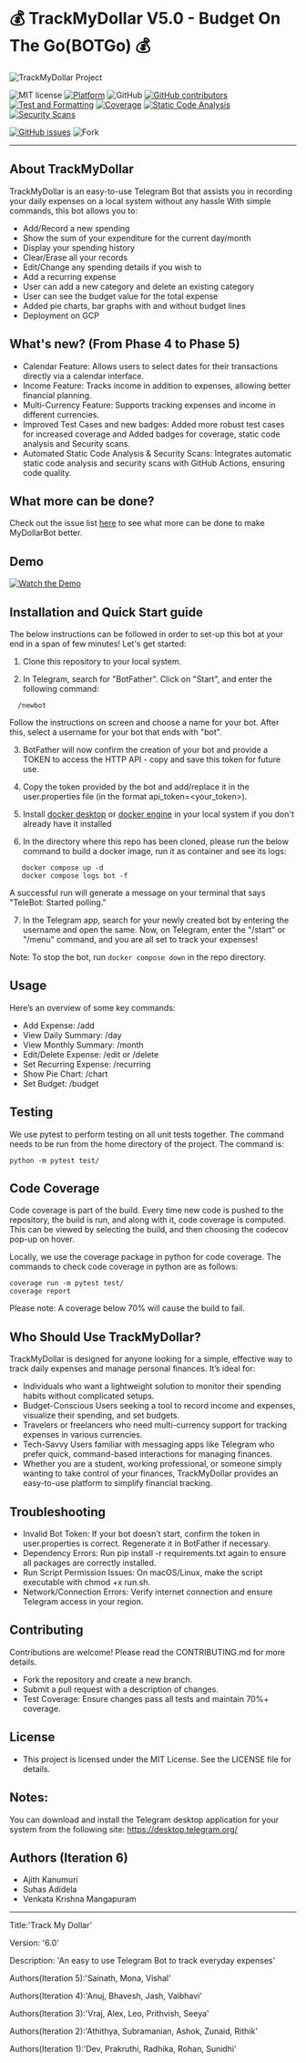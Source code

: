 # 💰 TrackMyDollar V5.0 - Budget On The Go(BOTGo) 💰

![TrackMyDollar Project](https://github.com/Fall24-SE-ASK/TrackMyDollar-v6/blob/main/docs/mytrackmydollar.png)

![MIT license](https://img.shields.io/badge/License-MIT-green.svg)
[![Platform](https://img.shields.io/badge/Platform-Telegram-blue)](https://desktop.telegram.org/)
![GitHub](https://img.shields.io/badge/Language-Python-blue.svg)
[![GitHub contributors](https://img.shields.io/github/contributors/Fall24-SE-ASK/TrackMyDollar-v6)](https://github.com/Fall24-SE-ASK/TrackMyDollar-v6/graphs/contributors)
[![Test and Formatting](https://github.com/Fall24-SE-ASK/TrackMyDollar-v6/actions/workflows/test.yml/badge.svg)](https://github.com/Fall24-SE-ASK/TrackMyDollar-v6/actions/workflows/test.yml)
[![Coverage](https://img.shields.io/endpoint?url=https://gist.githubusercontent.com/ajith05/15d3ab1238848f946ed98c192fb45195/raw/coverage.json)](https://github.com/Fall24-SE-ASK/TrackMyDollar-v6/actions/workflows/test.yml)
[![Static Code Analysis](https://img.shields.io/endpoint?url=https://gist.githubusercontent.com/ajith05/c440db3fed64acd19235da2713aa8c7f/raw/Static_code_analysis.json)](https://github.com/Fall24-SE-ASK/TrackMyDollar-v6/actions/workflows/test.yml)
[![Security Scans](https://img.shields.io/endpoint?url=https://gist.githubusercontent.com/ajith05/3e60ee211c19e4f20d7c8bb5736f9361/raw/Security_scan.json)](https://github.com/Fall24-SE-ASK/TrackMyDollar-v6/actions/workflows/test.yml)


<!-- [![codecov](https://codecov.io/gh/sak007/MyDollarBot-BOTGo/branch/main/graph/badge.svg?token=5AYMR8MNMP)](https://codecov.io/gh/sak007/MyDollarBot-BOTGo) -->
[![GitHub issues](https://img.shields.io/github/issues/Fall24-SE-ASK/TrackMyDollar-v6)](https://github.com/Fall24-SE-ASK/TrackMyDollar-v6/issues)
![Fork](https://img.shields.io/github/forks/anuj672/MyDollarBot-BOTGo)

<hr>

## About TrackMyDollar

TrackMyDollar is an easy-to-use Telegram Bot that assists you in recording your daily expenses on a local system without any hassle 
With simple commands, this bot allows you to:
- Add/Record a new spending
- Show the sum of your expenditure for the current day/month
- Display your spending history
- Clear/Erase all your records
- Edit/Change any spending details if you wish to
- Add a recurring expense 
- User can add a new category and delete an existing category 
- User can see the budget value for the total expense 
- Added pie charts, bar graphs with and without budget lines 
- Deployment on GCP 

## What's new? (From Phase 4 to Phase 5)

- Calendar Feature: Allows users to select dates for their transactions directly via a calendar interface.
- Income Feature: Tracks income in addition to expenses, allowing better financial planning.
- Multi-Currency Feature: Supports tracking expenses and income in different currencies.
- Improved Test Cases and new badges: Added more robust test cases for increased coverage and Added badges for coverage, static code analysis and Security scans.
- Automated Static Code Analysis & Security Scans: Integrates automatic static code analysis and security scans with GitHub Actions, ensuring code quality.


## What more can be done?
Check out the issue list [here](https://github.com/Fall24-SE-ASK/TrackMyDollar-v6/issues) to see what more can be done to make MyDollarBot better. 

## Demo

[![Watch the Demo](https://img.youtube.com/vi/LZnSmxAyVUo/0.jpg)](https://www.youtube.com/watch?v=LZnSmxAyVUo)

## Installation and Quick Start guide

The below instructions can be followed in order to set-up this bot at your end in a span of few minutes! Let's get started:

1. Clone this repository to your local system.

2. In Telegram, search for "BotFather". Click on "Start", and enter the following command:
```
  /newbot
```
Follow the instructions on screen and choose a name for your bot. After this, select a username for your bot that ends with "bot".

3. BotFather will now confirm the creation of your bot and provide a TOKEN to access the HTTP API - copy and save this token for future use.

4. Copy the token provided by the bot and add/replace it in the user.properties file (in the format api_token=<your_token>).

5. Install [docker desktop](https://docs.docker.com/desktop/) or [docker engine](https://docs.docker.com/engine/) in your local system if you don't already have it installed

6. In the directory where this repo has been cloned, please run the below command to build a docker image, run it as container and see its logs:
```
   docker compose up -d
   docker compose logs bot -f
```

A successful run will generate a message on your terminal that says "TeleBot: Started polling." 

7. In the Telegram app, search for your newly created bot by entering the username and open the same. Now, on Telegram, enter the "/start" or "/menu" command, and you are all set to track your expenses!

Note: To stop the bot, run `docker compose down` in the repo directory.

## Usage
Here’s an overview of some key commands:

- Add Expense: /add <amount> <category> <description>
- View Daily Summary: /day
- View Monthly Summary: /month
- Edit/Delete Expense: /edit <id> or /delete <id>
- Set Recurring Expense: /recurring <amount> <category>
- Show Pie Chart: /chart
- Set Budget: /budget <amount>

## Testing

We use pytest to perform testing on all unit tests together. The command needs to be run from the home directory of the project. The command is:
```
python -m pytest test/
```

## Code Coverage

Code coverage is part of the build. Every time new code is pushed to the repository, the build is run, and along with it, code coverage is computed. This can be viewed by selecting the build, and then choosing the codecov pop-up on hover.

Locally, we use the coverage package in python for code coverage. The commands to check code coverage in python are as follows:

```
coverage run -m pytest test/
coverage report
```

Please note: A coverage below 70% will cause the build to fail.

## Who Should Use TrackMyDollar?
TrackMyDollar is designed for anyone looking for a simple, effective way to track daily expenses and manage personal finances. It’s ideal for:

- Individuals who want a lightweight solution to monitor their spending habits without complicated setups.
- Budget-Conscious Users seeking a tool to record income and expenses, visualize their spending, and set budgets.
- Travelers or freelancers who need multi-currency support for tracking expenses in various currencies.
- Tech-Savvy Users familiar with messaging apps like Telegram who prefer quick, command-based interactions for managing finances.
- Whether you are a student, working professional, or someone simply wanting to take control of your finances, TrackMyDollar provides an easy-to-use platform to simplify financial tracking.

## Troubleshooting

- Invalid Bot Token: If your bot doesn’t start, confirm the token in user.properties is correct. Regenerate it in BotFather if necessary.
- Dependency Errors: Run pip install -r requirements.txt again to ensure all packages are correctly installed.
- Run Script Permission Issues: On macOS/Linux, make the script executable with chmod +x run.sh.
- Network/Connection Errors: Verify internet connection and ensure Telegram access in your region.

## Contributing
Contributions are welcome! Please read the CONTRIBUTING.md for more details.

- Fork the repository and create a new branch.
- Submit a pull request with a description of changes.
- Test Coverage: Ensure changes pass all tests and maintain 70%+ coverage.

## License
- This project is licensed under the MIT License. See the LICENSE file for details.

## Notes:
You can download and install the Telegram desktop application for your system from the following site: https://desktop.telegram.org/

## Authors (Iteration 6)
- Ajith Kanumuri
- Suhas Adidela
- Venkata Krishna Mangapuram
  
<hr>
<p>Title:'Track My Dollar'</p>
<p>Version: '6.0'</p>
<p>Description: 'An easy to use Telegram Bot to track everyday expenses'</p>
<p>Authors(Iteration 5):'Sainath, Mona, Vishal'</p>
<p>Authors(Iteration 4):'Anuj, Bhavesh, Jash, Vaibhavi'</p>
<p>Authors(Iteration 3):'Vraj, Alex, Leo, Prithvish, Seeya'</p>
<p>Authors(Iteration 2):'Athithya, Subramanian, Ashok, Zunaid, Rithik'</p>
<p>Authors(Iteration 1):'Dev, Prakruthi, Radhika, Rohan, Sunidhi'</p>
